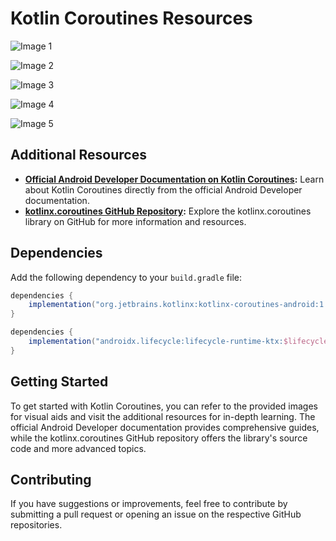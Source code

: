 # Kotlin Coroutines Resources

![Image 1](https://github.com/3mohamed-abdelfattah/Kotlin-Coroutines/assets/142848460/a92e9a46-cdef-4a85-bb2b-bcf6146dbf51)

![Image 2](https://github.com/3mohamed-abdelfattah/Kotlin-Coroutines/assets/142848460/7a2f1a9b-0d51-4287-9109-94cd829aba5a)

![Image 3](https://github.com/3mohamed-abdelfattah/Kotlin-Coroutines/assets/142848460/a40f0f19-a816-406f-9d9d-4f65b44f32b5)

![Image 4](https://github.com/3mohamed-abdelfattah/Kotlin-Coroutines/assets/142848460/efa4e2c2-0989-4061-acbd-01701bc54b17)

![Image 5](https://github.com/3mohamed-abdelfattah/Kotlin-Coroutines/assets/142848460/3893f8c3-6755-4307-93a8-0847320e819a)

## Additional Resources

- **[Official Android Developer Documentation on Kotlin Coroutines](https://developer.android.com/kotlin/coroutines):** Learn about Kotlin Coroutines directly from the official Android Developer documentation.
- **[kotlinx.coroutines GitHub Repository](https://github.com/Kotlin/kotlinx.coroutines):** Explore the kotlinx.coroutines library on GitHub for more information and resources.



## Dependencies

Add the following dependency to your `build.gradle` file:

```gradle
dependencies {
    implementation("org.jetbrains.kotlinx:kotlinx-coroutines-android:1.3.9")
}
```
```gradle
dependencies {
    implementation("androidx.lifecycle:lifecycle-runtime-ktx:$lifecycle_version")
}
```

## Getting Started

To get started with Kotlin Coroutines, you can refer to the provided images for visual aids and visit the additional resources for in-depth learning. The official Android Developer documentation provides comprehensive guides, while the kotlinx.coroutines GitHub repository offers the library's source code and more advanced topics.

## Contributing

If you have suggestions or improvements, feel free to contribute by submitting a pull request or opening an issue on the respective GitHub repositories.

